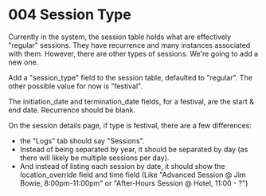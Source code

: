 # 004 Session Type

Currently in the system, the session table holds what are effectively "regular" sessions. They have recurrence and many instances associated with them. However, there are other types of sessions. We're going to add a new one. 

Add a "session_type" field to the session table, defaulted to "regular". The other possible value for now is "festival".

The initiation_date and termination_date fields, for a festival, are the start & end date. Recurrence should be blank.

On the session details page, if type is festival, there are a few differences:

- the "Logs" tab should say "Sessions".
- Instead of being separated by year, it should be separated by day (as there will likely be multiple sessions per day).
- And instead of listing each session by date, it should show the location_override field and time field (Like "Advanced Session @ Jim Bowie, 8:00pm-11:00pm" or "After-Hours Session @ Hotel, 11:00 - ?")
